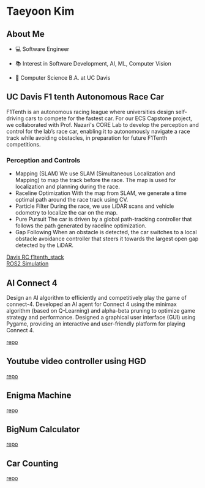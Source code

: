 # Taeyoon Kim

## About Me
 * :computer: Software Engineer
 * :books: Interest in Software Development, AI, ML, Computer Vision

 * :school: Computer Science B.A. at UC Davis

## UC Davis F1 tenth Autonomous Race Car
F1Tenth is an autonomous racing league where universities design self-driving cars to compete for the fastest car. For our ECS Capstone project, we collaborated with Prof. Nazari's CORE Lab to develop the perception and control for the lab’s race car, enabling it to autonomously navigate a race track while avoiding obstacles, in preparation for future F1Tenth competitions.

### Perception and Controls
* Mapping (SLAM)
We use SLAM (Simultaneous Localization and Mapping) to map the track before the race. The map is used for localization and planning during the race.
* Raceline Optimization
With the map from SLAM, we generate a time optimal path around the race track using CV.
* Particle Filter
During the race, we use LiDAR scans and vehicle odometry to localize the car on the map.
* Pure Pursuit
The car is driven by a global path-tracking controller that follows the path generated by raceline optimization.
* Gap Following
When an obstacle is detected, the car switches to a local obstacle avoidance controller that steers it towards the largest open gap detected by the LiDAR.
       
[Davis RC f1tenth_stack](https://github.com/C-Gongja/darc_f1tenth_system.git) <br>
[ROS2 Simulation](https://github.com/C-Gongja/f1tenth_gym_ros.git) <br>

## AI Connect 4 
Design an AI algorithm to efficiently and competitively play the game of connect-4.
Developed an AI agent for Connect 4 using the minimax algorithm (based on Q-Learning) and alpha-beta pruning to optimize game strategy and performance.
Designed a graphical user interface (GUI) using Pygame, providing an interactive and user-friendly platform for playing Connect 4.

[repo](https://github.com/C-Gongja/connect_4_ai) <br>

## Youtube video controller using HGD
[repo](https://github.com/C-Gongja/hgd_youtube_controller) <br>

## Enigma Machine
[repo](https://github.com/C-Gongja/Enigma-Machine) <br>

## BigNum Calculator
[repo](https://github.com/C-Gongja/BigNum-Calculator) <br>

## Car Counting
[repo](https://github.com/C-Gongja/CV_vehicle_counter) <br>

<!--
**C-Gongja/C-Gongja** is a ✨ _special_ ✨ repository because its `README.md` (this file) appears on your GitHub profile.

Here are some ideas to get you started:

- 🔭 I’m currently working on ...
- 🌱 I’m currently learning ...
- 👯 I’m looking to collaborate on ...
- 🤔 I’m looking for help with ...
- 💬 Ask me about ...
- 📫 How to reach me: ...
- 😄 Pronouns: ...
- ⚡ Fun fact: ...
-->

